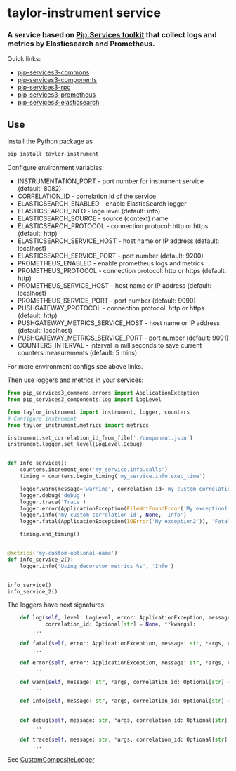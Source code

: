# taylor-instrument service

### A service based on [Pip.Services toolkit](https://www.pipservices.org/docs/api/overview) that collect logs and metrics by Elasticsearch and Prometheus.

<a name="links"></a> Quick links:

* [pip-services3-commons](https://github.com/pip-services3-python/pip-services3-commons-python)
* [pip-services3-components](https://github.com/pip-services3-python/pip-services3-components-python)
* [pip-services3-rpc](https://github.com/pip-services3-python/pip-services3-rpc-python)
* [pip-services3-prometheus](https://github.com/pip-services3-python/pip-services3-prometheus-python)
* [pip-services3-elasticsearch](https://github.com/pip-services3-python/pip-services3-elasticsearch-python)

## Use

Install the Python package as
```bash
pip install taylor-instrument
```

Configure environment variables:

* INSTRUMENTATION_PORT - port number for instrument service (default: 8082)
* CORRELATION_ID - correlation id of the service
* ELASTICSEARCH_ENABLED - enable ElasticSearch logger
* ELASTICSEARCH_INFO - loge level (default: info)
* ELASTICSEARCH_SOURCE - source (context) name
* ELASTICSEARCH_PROTOCOL - connection protocol: http or https (default: http)
* ELASTICSEARCH_SERVICE_HOST - host name or IP address (default: localhost)
* ELASTICSEARCH_SERVICE_PORT - port number (default: 9200)
* PROMETHEUS_ENABLED - enable prometheus logs and metrics
* PROMETHEUS_PROTOCOL - connection protocol: http or https (default: http)
* PROMETHEUS_SERVICE_HOST - host name or IP address (default: localhost)
* PROMETHEUS_SERVICE_PORT - port number (default: 9090)
* PUSHGATEWAY_PROTOCOL - connection protocol: http or https (default: http)
* PUSHGATEWAY_METRICS_SERVICE_HOST - host name or IP address (default: localhost)
* PUSHGATEWAY_METRICS_SERVICE_PORT - port number (default: 9091)
* COUNTERS_INTERVAL - interval in milliseconds to save current counters measurements (default: 5 mins)

For more environment configs see above links.

Then use loggers and metrics in your services:

```python
from pip_services3_commons.errors import ApplicationException
from pip_services3_components.log import LogLevel

from taylor_instrument import instrument, logger, counters
# Configure instrument
from taylor_instrument.metrics import metrics

instrument.set_correlation_id_from_file('./component.json')
instrument.logger.set_level(LogLevel.Debug)


def info_service():
    counters.increment_one('my_service.info.calls')
    timing = counters.begin_timing('my_service.info.exec_time')

    logger.warn(message='warning', correlation_id='my custom correlation id')
    logger.debug('debug')
    logger.trace('Trace')
    logger.error(ApplicationException(FileNotFoundError('My exception1')), 'my error message')
    logger.info('my custom correlation id', None, 'Info')
    logger.fatal(ApplicationException(IOError('My exception2')), 'Fatal exception')

    timing.end_timing()


@metrics('my-custom-optional-name')
def info_service_2():
    logger.info('Using decorator metrics %s', 'Info')


info_service()
info_service_2()

```

The loggers have next signatures:

```python
    def log(self, level: LogLevel, error: ApplicationException, message: str, *args,
            correlation_id: Optional[str] = None, **kwargs):
        ...

    def fatal(self, error: ApplicationException, message: str, *args, correlation_id: Optional[str] = None, **kwargs):
        ...

    def error(self, error: ApplicationException, message: str, *args, correlation_id: Optional[str] = None, **kwargs):
        ...

    def warn(self, message: str, *args, correlation_id: Optional[str] = None, **kwargs):
        ...

    def info(self, message: str, *args, correlation_id: Optional[str] = None, **kwargs):
        ...

    def debug(self, message: str, *args, correlation_id: Optional[str] = None, **kwargs):
        ...

    def trace(self, message: str, *args, correlation_id: Optional[str] = None, **kwargs):
        ...
```
See [CustomCompositeLogger](https://github.com/pip-services3-python/pip-services3-components-python/blob/master/pip_services3_components/log/CompositeLogger.py)
